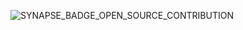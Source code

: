 ![SYNAPSE_BADGE_OPEN_SOURCE_CONTRIBUTION](https://user-images.githubusercontent.com/84579218/215864164-835a5d51-8d1d-4180-a0c8-40e6a61f3acd.png)

